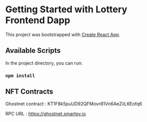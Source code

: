 # Getting Started with Lottery Frontend Dapp

This project was bootstrapped with [Create React App](https://github.com/facebook/create-react-app).

## Available Scripts

In the project directory, you can run:

### `npm install`

## NFT Contracts

Ghostnet contract : KT1F8k5puUD92QFMovr81Vn6AeZiiL6Eofq6

RPC URL : https://ghostnet.smartpy.io
